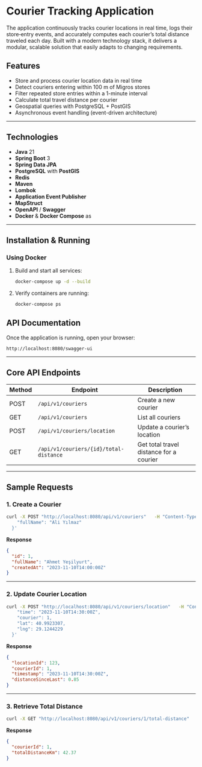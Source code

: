 # Courier Tracking Application

The application continuously tracks courier locations in real time, logs their store‐entry events, and accurately computes each courier’s total distance traveled each day. Built with a modern technology stack, it delivers a modular, scalable solution that easily adapts to changing requirements.

## Features

- Store and process courier location data in real time  
- Detect couriers entering within 100 m of Migros stores  
- Filter repeated store entries within a 1-minute interval  
- Calculate total travel distance per courier  
- Geospatial queries with PostgreSQL + PostGIS  
- Asynchronous event handling (event-driven architecture)  

---

## Technologies

- **Java** 21  
- **Spring Boot** 3 
- **Spring Data JPA**  
- **PostgreSQL** with **PostGIS**  
- **Redis**  
- **Maven**  
- **Lombok**
- **Application Event Publisher**  
- **MapStruct**  
- **OpenAPI** / **Swagger**  
- **Docker** & **Docker Compose**  as

---

## Installation & Running

### Using Docker

1. Build and start all services:  
   ```bash
   docker-compose up -d --build
   ```  
2. Verify containers are running:  
   ```bash
   docker-compose ps
   ```  


## API Documentation

Once the application is running, open your browser:

```
http://localhost:8080/swagger-ui
```

---

## Core API Endpoints

| Method | Endpoint                               | Description                                   |
| ------ | -------------------------------------- | --------------------------------------------- |
| POST   | `/api/v1/couriers`                     | Create a new courier                          |
| GET    | `/api/v1/couriers`                     | List all couriers                             |
| POST   | `/api/v1/couriers/location`            | Update a courier’s location                   |
| GET    | `/api/v1/couriers/{id}/total-distance` | Get total travel distance for a courier       |

---

## Sample Requests

### 1. Create a Courier

```bash
curl -X POST "http://localhost:8080/api/v1/couriers"   -H "Content-Type: application/json"   -d '{
    "fullName": "Ali Yılmaz"
  }'
```

**Response**  
```json
{
  "id": 1,
  "fullName": "Ahmet Yeşilyurt",
  "createdAt": "2023-11-10T14:00:00Z"
}
```

---

### 2. Update Courier Location

```bash
curl -X POST "http://localhost:8080/api/v1/couriers/location"   -H "Content-Type: application/json"   -d '{
    "time": "2023-11-10T14:30:00Z",
    "courier": 1,
    "lat": 40.9923307,
    "lng": 29.1244229
  }'
```

**Response**  
```json
{
  "locationId": 123,
  "courierId": 1,
  "timestamp": "2023-11-10T14:30:00Z",
  "distanceSinceLast": 0.85
}
```

---

### 3. Retrieve Total Distance

```bash
curl -X GET "http://localhost:8080/api/v1/couriers/1/total-distance"
```

**Response**  
```json
{
  "courierId": 1,
  "totalDistanceKm": 42.37
}
```


